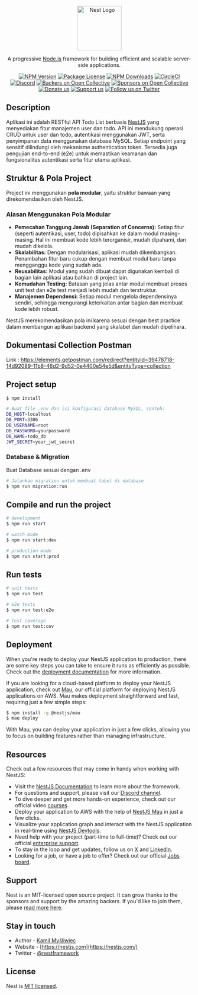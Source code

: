 <p align="center">
  <a href="http://nestjs.com/" target="blank"><img src="https://nestjs.com/img/logo-small.svg" width="120" alt="Nest Logo" /></a>
</p>

[circleci-image]: https://img.shields.io/circleci/build/github/nestjs/nest/master?token=abc123def456
[circleci-url]: https://circleci.com/gh/nestjs/nest

  <p align="center">A progressive <a href="http://nodejs.org" target="_blank">Node.js</a> framework for building efficient and scalable server-side applications.</p>
    <p align="center">
<a href="https://www.npmjs.com/~nestjscore" target="_blank"><img src="https://img.shields.io/npm/v/@nestjs/core.svg" alt="NPM Version" /></a>
<a href="https://www.npmjs.com/~nestjscore" target="_blank"><img src="https://img.shields.io/npm/l/@nestjs/core.svg" alt="Package License" /></a>
<a href="https://www.npmjs.com/~nestjscore" target="_blank"><img src="https://img.shields.io/npm/dm/@nestjs/common.svg" alt="NPM Downloads" /></a>
<a href="https://circleci.com/gh/nestjs/nest" target="_blank"><img src="https://img.shields.io/circleci/build/github/nestjs/nest/master" alt="CircleCI" /></a>
<a href="https://discord.gg/G7Qnnhy" target="_blank"><img src="https://img.shields.io/badge/discord-online-brightgreen.svg" alt="Discord"/></a>
<a href="https://opencollective.com/nest#backer" target="_blank"><img src="https://opencollective.com/nest/backers/badge.svg" alt="Backers on Open Collective" /></a>
<a href="https://opencollective.com/nest#sponsor" target="_blank"><img src="https://opencollective.com/nest/sponsors/badge.svg" alt="Sponsors on Open Collective" /></a>
  <a href="https://paypal.me/kamilmysliwiec" target="_blank"><img src="https://img.shields.io/badge/Donate-PayPal-ff3f59.svg" alt="Donate us"/></a>
    <a href="https://opencollective.com/nest#sponsor"  target="_blank"><img src="https://img.shields.io/badge/Support%20us-Open%20Collective-41B883.svg" alt="Support us"></a>
  <a href="https://twitter.com/nestframework" target="_blank"><img src="https://img.shields.io/twitter/follow/nestframework.svg?style=social&label=Follow" alt="Follow us on Twitter"></a>
</p>
  <!--[![Backers on Open Collective](https://opencollective.com/nest/backers/badge.svg)](https://opencollective.com/nest#backer)
  [![Sponsors on Open Collective](https://opencollective.com/nest/sponsors/badge.svg)](https://opencollective.com/nest#sponsor)-->

## Description

Aplikasi ini adalah RESTful API Todo List berbasis [NestJS](https://nestjs.com/) yang menyediakan fitur manajemen user dan todo. API ini mendukung operasi CRUD untuk user dan todo, autentikasi menggunakan JWT, serta penyimpanan data menggunakan database MySQL. Setiap endpoint yang sensitif dilindungi oleh mekanisme authentication token. Tersedia juga pengujian end-to-end (e2e) untuk memastikan keamanan dan fungsionalitas autentikasi serta fitur utama aplikasi.

## Struktur & Pola Project

Project ini menggunakan **pola modular**, yaitu struktur bawaan yang direkomendasikan oleh NestJS.

### Alasan Menggunakan Pola Modular

- **Pemecahan Tanggung Jawab (Separation of Concerns):** Setiap fitur (seperti autentikasi, user, todo) dipisahkan ke dalam modul masing-masing. Hal ini membuat kode lebih terorganisir, mudah dipahami, dan mudah dikelola.
- **Skalabilitas:** Dengan modularisasi, aplikasi mudah dikembangkan. Penambahan fitur baru cukup dengan membuat modul baru tanpa mengganggu kode yang sudah ada.
- **Reusabilitas:** Modul yang sudah dibuat dapat digunakan kembali di bagian lain aplikasi atau bahkan di project lain.
- **Kemudahan Testing:** Batasan yang jelas antar modul membuat proses unit test dan e2e test menjadi lebih mudah dan terstruktur.
- **Manajemen Dependensi:** Setiap modul mengelola dependensinya sendiri, sehingga mengurangi keterkaitan antar bagian dan membuat kode lebih robust.

NestJS merekomendasikan pola ini karena sesuai dengan best practice dalam membangun aplikasi backend yang skalabel dan mudah dipelihara.

## Dokumentasi Collection Postman

Link : https://elements.getpostman.com/redirect?entityId=39478718-14d92089-11b8-46d2-9d52-0e4400e54e5d&entityType=collection

## Project setup

```bash
$ npm install

# Buat file .env dan isi konfigurasi database MySQL, contoh:
DB_HOST=localhost
DB_PORT=3306
DB_USERNAME=root
DB_PASSWORD=yourpassword
DB_NAME=todo_db
JWT_SECRET=your_jwt_secret
```

### Database & Migration
Buat Database sesuai dengan .env
```bash
# Jalankan migration untuk membuat tabel di database
$ npm run migration:run
```

## Compile and run the project

```bash
# development
$ npm run start

# watch mode
$ npm run start:dev

# production mode
$ npm run start:prod
```

## Run tests

```bash
# unit tests
$ npm run test

# e2e tests
$ npm run test:e2e

# test coverage
$ npm run test:cov
```

## Deployment

When you're ready to deploy your NestJS application to production, there are some key steps you can take to ensure it runs as efficiently as possible. Check out the [deployment documentation](https://docs.nestjs.com/deployment) for more information.

If you are looking for a cloud-based platform to deploy your NestJS application, check out [Mau](https://mau.nestjs.com), our official platform for deploying NestJS applications on AWS. Mau makes deployment straightforward and fast, requiring just a few simple steps:

```bash
$ npm install -g @nestjs/mau
$ mau deploy
```

With Mau, you can deploy your application in just a few clicks, allowing you to focus on building features rather than managing infrastructure.

## Resources

Check out a few resources that may come in handy when working with NestJS:

- Visit the [NestJS Documentation](https://docs.nestjs.com) to learn more about the framework.
- For questions and support, please visit our [Discord channel](https://discord.gg/G7Qnnhy).
- To dive deeper and get more hands-on experience, check out our official video [courses](https://courses.nestjs.com/).
- Deploy your application to AWS with the help of [NestJS Mau](https://mau.nestjs.com) in just a few clicks.
- Visualize your application graph and interact with the NestJS application in real-time using [NestJS Devtools](https://devtools.nestjs.com).
- Need help with your project (part-time to full-time)? Check out our official [enterprise support](https://enterprise.nestjs.com).
- To stay in the loop and get updates, follow us on [X](https://x.com/nestframework) and [LinkedIn](https://linkedin.com/company/nestjs).
- Looking for a job, or have a job to offer? Check out our official [Jobs board](https://jobs.nestjs.com).

## Support

Nest is an MIT-licensed open source project. It can grow thanks to the sponsors and support by the amazing backers. If you'd like to join them, please [read more here](https://docs.nestjs.com/support).

## Stay in touch

- Author - [Kamil Myśliwiec](https://twitter.com/kammysliwiec)
- Website - [https://nestjs.com](https://nestjs.com/)
- Twitter - [@nestframework](https://twitter.com/nestframework)

## License

Nest is [MIT licensed](https://github.com/nestjs/nest/blob/master/LICENSE).

